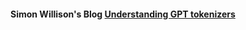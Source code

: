 #### Simon Willison's Blog [Understanding GPT tokenizers](https://simonwillison.net/2023/Jun/8/gpt-tokenizers/)
